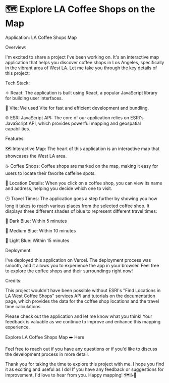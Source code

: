 # 🗺️ Explore LA Coffee Shops on the Map

Application: LA Coffee Shops Map

Overview:

I'm excited to share a project I've been working on. It's an interactive map application that helps you discover coffee shops in Los Angeles, specifically in the vibrant area of West LA. Let me take you through the key details of this project:

Tech Stack:

⚛️ React: The application is built using React, a popular JavaScript library for building user interfaces.

🚀 Vite: We used Vite for fast and efficient development and bundling.

🌐 ESRI JavaScript API: The core of our application relies on ESRI's JavaScript API, which provides powerful mapping and geospatial capabilities.

Features:

🗺️ Interactive Map: The heart of this application is an interactive map that showcases the West LA area.

☕ Coffee Shops: Coffee shops are marked on the map, making it easy for users to locate their favorite caffeine spots.

🏢 Location Details: When you click on a coffee shop, you can view its name and address, helping you decide which one to visit.

🕒 Travel Times: The application goes a step further by showing you how long it takes to reach various places from the selected coffee shop. It displays three different shades of blue to represent different travel times:

🏁 Dark Blue: Within 5 minutes

🏁 Medium Blue: Within 10 minutes

🏁 Light Blue: Within 15 minutes

Deployment:

I've deployed this application on Vercel. The deployment process was smooth, and it allows you to experience the app in your browser. Feel free to explore the coffee shops and their surroundings right now!

Credits:

This project wouldn't have been possible without ESRI's "Find Locations in LA West Coffee Shops" services API and tutorials on the documentation page, which provides the data for the coffee shop locations and the travel time calculations.

Please check out the application and let me know what you think! Your feedback is valuable as we continue to improve and enhance this mapping experience.

Explore LA Coffee Shops Map ➡️ Here

Feel free to reach out if you have any questions or if you'd like to discuss the development process in more detail.

Thank you for taking the time to explore this project with me. I hope you find it as exciting and useful as I do! If you have any feedback or suggestions for improvement, I'd love to hear from you. Happy mapping! 🗺️☕🚗
